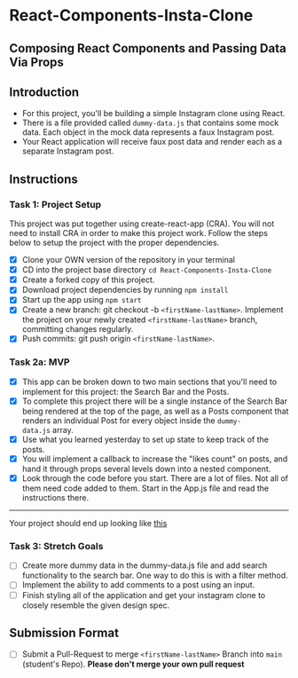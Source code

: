 # React-Components-Insta-Clone

## Composing React Components and Passing Data Via Props

## Introduction

- For this project, you'll be building a simple Instagram clone using React.
- There is a file provided called `dummy-data.js` that contains some mock data. Each object in the mock data represents a faux Instagram post.
- Your React application will receive faux post data and render each as a separate Instagram post.

## Instructions

### Task 1: Project Setup

This project was put together using create-react-app (CRA). You will not need to install CRA in order to make this project work. Follow the steps below to setup the project with the proper dependencies.

- [x]  Clone your OWN version of the repository in your terminal
- [x]  CD into the project base directory `cd React-Components-Insta-Clone`
- [x]  Create a forked copy of this project.
- [x]  Download project dependencies by running `npm install`
- [x]  Start up the app using `npm start`
- [x]  Create a new branch: git checkout -b `<firstName-lastName>`. Implement the project on your newly created `<firstName-lastName>` branch, committing changes regularly.
- [x]  Push commits: git push origin `<firstName-lastName>`.

### Task 2a: MVP

- [x]  This app can be broken down to two main sections that you'll need to implement for this project: the Search Bar and the Posts.
- [x]  To complete this project there will be a single instance of the Search Bar being rendered at the top of the page, as well as a Posts component that renders an individual Post for every object inside the `dummy-data.js` array.
- [x]  Use what you learned yesterday to set up state to keep track of the posts.
- [x]  You will implement a callback to increase the "likes count" on posts, and hand it through props several levels down into a nested component.
- [x]  Look through the code before you start. There are a lot of files. Not all of them need code added to them. Start in the App.js file and read the instructions there.

---

Your project should end up looking like [this](https://tk-assets.lambdaschool.com/228297b1-2407-4e39-9704-3926767e4ac7_insta-clone.png)

### Task 3: Stretch Goals

- [ ]  Create more dummy data in the dummy-data.js file and add search functionality to the search bar. One way to do this is with a filter method.
- [ ]  Implement the ability to add comments to a post using an input.
- [ ]  Finish styling all of the application and get your instagram clone to closely resemble the given design spec.

## Submission Format

- [ ] Submit a Pull-Request to merge `<firstName-lastName>` Branch into `main` (student's Repo). **Please don't merge your own pull request**
